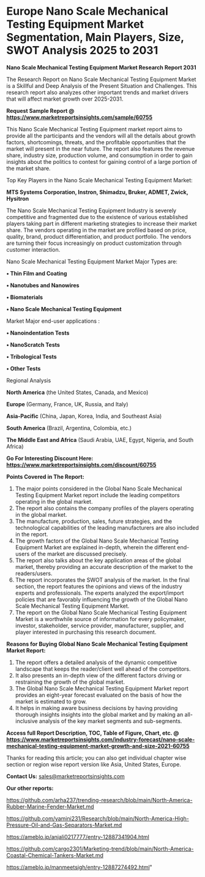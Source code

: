  # Europe Nano Scale Mechanical Testing Equipment Market Segmentation, Main Players, Size, SWOT Analysis 2025 to 2031

<strong>Nano Scale Mechanical Testing Equipment Market Research Report 2031</strong>

The Research Report on Nano Scale Mechanical Testing Equipment Market is a Skillful and Deep Analysis of the Present Situation and Challenges. This research report also analyzes other important trends and market drivers that will affect market growth over 2025-2031.

<strong>Request Sample Report @ <a href=https://www.marketreportsinsights.com/sample/60755>https://www.marketreportsinsights.com/sample/60755</a></strong>

This Nano Scale Mechanical Testing Equipment market report aims to provide all the participants and the vendors will all the details about growth factors, shortcomings, threats, and the profitable opportunities that the market will present in the near future. The report also features the revenue share, industry size, production volume, and consumption in order to gain insights about the politics to contest for gaining control of a large portion of the market share.

Top Key Players in the Nano Scale Mechanical Testing Equipment Market:

<strong>MTS Systems Corporation, Instron, Shimadzu, Bruker, ADMET, Zwick, Hysitron</strong>

The Nano Scale Mechanical Testing Equipment Industry is severely competitive and fragmented due to the existence of various established players taking part in different marketing strategies to increase their market share. The vendors operating in the market are profiled based on price, quality, brand, product differentiation, and product portfolio. The vendors are turning their focus increasingly on product customization through customer interaction.

Nano Scale Mechanical Testing Equipment Market Major Types are:

<strong>• Thin Film and Coating

• Nanotubes and Nanowires

• Biomaterials

• Nano Scale Mechanical Testing Equipment</strong>

Market Major end-user applications :

<strong>• Nanoindentation Tests

• NanoScratch Tests

• Tribological Tests

• Other Tests</strong>

Regional Analysis

</u><strong><b>North America</b></strong> (the United States, Canada, and Mexico)

<strong><b>Europe </b></strong>(Germany, France, UK, Russia, and Italy)

<strong><b>Asia-Pacific</b></strong> (China, Japan, Korea, India, and Southeast Asia)

<strong><b>South America</b></strong> (Brazil, Argentina, Colombia, etc.)

<strong><b>The Middle East and Africa</b></strong> (Saudi Arabia, UAE, Egypt, Nigeria, and South Africa)

<strong>Go For Interesting Discount Here: <a href=https://www.marketreportsinsights.com/discount/60755>https://www.marketreportsinsights.com/discount/60755</a></strong>

<strong>Points Covered in The Report:</strong>
<ol>
  <li>The major points considered in the Global Nano Scale Mechanical Testing Equipment Market report include the leading competitors operating in the global market.</li>
  <li>The report also contains the company profiles of the players operating in the global market.</li>
  <li>The manufacture, production, sales, future strategies, and the technological capabilities of the leading manufacturers are also included in the report.</li>
  <li>The growth factors of the Global Nano Scale Mechanical Testing Equipment Market are explained in-depth, wherein the different end-users of the market are discussed precisely.</li>
  <li>The report also talks about the key application areas of the global market, thereby providing an accurate description of the market to the readers/users.</li>
  <li>The report incorporates the SWOT analysis of the market. In the final section, the report features the opinions and views of the industry experts and professionals. The experts analyzed the export/import policies that are favorably influencing the growth of the Global Nano Scale Mechanical Testing Equipment Market.</li>
  <li>The report on the Global Nano Scale Mechanical Testing Equipment Market is a worthwhile source of information for every policymaker, investor, stakeholder, service provider, manufacturer, supplier, and player interested in purchasing this research document.</li>
</ol>
<strong>Reasons for Buying Global Nano Scale Mechanical Testing Equipment Market Report:</strong>

<ol>
  <li>The report offers a detailed analysis of the dynamic competitive landscape that keeps the reader/client well ahead of the competitors.</li>
  <li>It also presents an in-depth view of the different factors driving or restraining the growth of the global market.</li>
  <li>The Global Nano Scale Mechanical Testing Equipment Market report provides an eight-year forecast evaluated on the basis of how the market is estimated to grow.</li>
  <li>It helps in making aware business decisions by having providing thorough insights insights into the global market and by making an all-inclusive analysis of the key market segments and sub-segments.</li>
</ol>
<strong>Access full Report Description, TOC, Table of Figure, Chart, etc. @ <a href=https://www.marketreportsinsights.com/industry-forecast/nano-scale-mechanical-testing-equipment-market-growth-and-size-2021-60755>https://www.marketreportsinsights.com/industry-forecast/nano-scale-mechanical-testing-equipment-market-growth-and-size-2021-60755</a></strong>


Thanks for reading this article; you can also get individual chapter wise section or region wise report version like Asia, United States, Europe.

<strong>Contact Us:</strong>
sales@marketreportsinsights.com

<strong>Our other reports:</strong>

<a href=https://github.com/arha237/trending-research/blob/main/North-America-Rubber-Marine-Fender-Market.md>https://github.com/arha237/trending-research/blob/main/North-America-Rubber-Marine-Fender-Market.md</a>

<a href=https://github.com/yamini231/Research/blob/main/North-America-High-Pressure-Oil-and-Gas-Separators-Market.md>https://github.com/yamini231/Research/blob/main/North-America-High-Pressure-Oil-and-Gas-Separators-Market.md</a>

<a href=https://ameblo.jp/anjali0217777/entry-12887341904.html>https://ameblo.jp/anjali0217777/entry-12887341904.html</a>

<a href=https://github.com/cargo2301/Marketing-trend/blob/main/North-America-Coastal-Chemical-Tankers-Market.md>https://github.com/cargo2301/Marketing-trend/blob/main/North-America-Coastal-Chemical-Tankers-Market.md</a>

<a href=https://ameblo.jp/manmeetsigh/entry-12887274492.html>https://ameblo.jp/manmeetsigh/entry-12887274492.html</a>"
